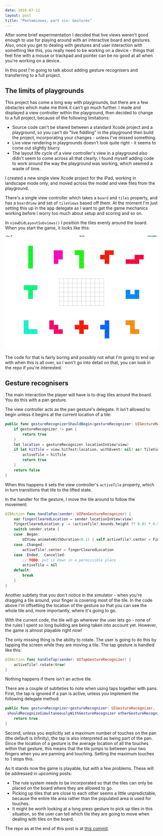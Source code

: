 ```yaml
--- 
date: 2016-07-12
layout: post
title: "Pentominoes, part six: Gestures"
--- 
```


After some brief experimentation I decided that live views weren't good enough to use for playing around with an interactive board and gestures. Also, once you get to dealing with gestures and user interaction with something like this, you really need to be working on a device - things that feel fine with a mouse or trackpad and pointer can be no good at all when you're working on a device. 

In this post I'm going to talk about adding gesture recognisers and transferring to a full project.

<!--more-->

## The limits of playgrounds

This project has come a long way with playgrounds, but there are a few obstacles which make me think it can't go much further. I made and displayed a view controller within the playground, then decided to change to a full project, because of the following limitations: 

- Source code can't be shared between a standard Xcode project and a playground, so you can't do "live fiddling" in the playground then build the project, incorporating your changes - unless I've missed something. 
- Live view rendering in playgrounds doesn't look quite right - it seems to come out slightly blurry. 
- The layout life cycle of a view controller's view in a playground also didn't seem to come across all that clearly. I found myself adding code to work around the way the playground was working, which seemed a waste of time. 

I created a new single view Xcode project for the iPad, working in landscape mode only, and moved across the model and view files from the playground. 

There's a single view controller which takes a `board` and `tiles` property, and has a `boardView` and set of `tileViews` based off them. At the moment I'm just setting this up in the app delegate as I want to get the game mechanics working before I worry too much about setup and scoring and so on. 

In `viewDidLayoutSubviews()` I position the tiles evenly around the board. When you start the game, it looks like this:

![Pentominoes running on iPad](/images/pentominoes/Pentominoes_6_gameStart.png)

The code for that is fairly boring and possibly not what I'm going to end up with when this is all over, so I won't go into detail on that, you can look in the repo if you're interested. 

## Gesture recognisers

The main interaction the player will have is to drag tiles around the board. You do this with a pan gesture.

The view controller acts as the pan gesture's delegate. It isn't allowed to begin unless it begins at the current location of a tile:

```swift
public func gestureRecognizerShouldBegin(gestureRecognizer: UIGestureRecognizer) -> Bool {
    if gestureRecognizer != pan {
        return true
    }
    let location = gestureRecognizer.locationInView(view)
    if let hitTile = view.hitTest(location, withEvent: nil) as? TileView {
        activeTile = hitTile
        return true
    }
    return false
}
```

When this happens it sets the view controller's `activeTile` property, which in turn transitions that tile to the lifted state.

In the handler for the gesture, I move the tile around to follow the movement:

```swift
@IBAction func handlePan(sender: UIPanGestureRecognizer) {
    var fingerClearedLocation = sender.locationInView(view)
    fingerClearedLocation.y -= (activeTile?.bounds.height ?? 0.0) * 0.5
    switch sender.state {
    case .Began:
        UIView.animateWithDuration(0.1) { self.activeTile?.center = fingerClearedLocation }
    case .Changed:
        activeTile?.center = fingerClearedLocation
    case .Ended, .Cancelled:
        // TODO: put it down in a permissible place
        activeTile = nil
    default:
        break
    }
}
```

Another subtlety that you don't notice in the simulator - when you're dragging a tile around, your finger is covering most of the tile. In the code above I'm offsetting the location of the gesture so that you can see the whole tile and, more importantly, where it's going to go. 

With the current code, the tile will go wherever the user lets go - none of the rules I spent so long building are being taken into account yet. However, the game is almost playable right now! 

The only missing thing is the ability to rotate. The user is going to do this by tapping the screen while they are moving a tile. The tap gesture is handled like this:

```swift
@IBAction func handleTap(sender: UITapGestureRecognizer) {
    activeTile?.rotate(true)
}
```

Nothing happens if there isn't an active tile. 

There are a couple of subtleties to note when using taps together with pans. First, the tap is ignored if a pan is active, unless you implement the following delegate method: 

```swift
public func gestureRecognizer(gestureRecognizer: UIGestureRecognizer,
 shouldRecognizeSimultaneouslyWithGestureRecognizer otherGestureRecognizer: UIGestureRecognizer) -> Bool {
    return true
}
```

Second, unless you explicitly set a maximum number of touches on the pan (the default is infinity), the tap is also interpreted as being part of the pan. Since the location of a gesture is the average location of all the touches within that gesture, this means that the tile jumps to between your two fingers when you are panning and touching. Setting the maximum touches to 1 stops this. 

As it stands now the game is playable, but with a few problems. These will be addressed in upcoming posts: 

- The rule system needs to be incorporated so that the tiles can only be placed on the board where they are allowed to go.
- Picking up tiles that are close to each other seems a little unpredictable, because the entire tile area rather than the populated area is used for touches.
- It might be worth looking at a long press gesture to pick up tiles in this situation, so the user can tell which tile they are going to move when dealing with tiles on the board.

The repo as at the end of this post is at [this commit](https://github.com/jrturton/Pentominoes/commit/72b24c33a1824b6de23bf5bbee9e73d321a721d4).